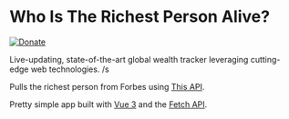 # Who Is The Richest Person Alive?
[![Donate](https://img.shields.io/badge/Donate-PayPal-green.svg)](https://www.paypal.com/cgi-bin/webscr?cmd=_donations&business=SLPWNPB7AA9G2&lc=US&currency_code=USD&bn=PP%2dDonationsBF%3abtn_donate_SM%2egif%3aNonHosted)

Live-updating, state-of-the-art global wealth tracker leveraging cutting-edge web technologies. /s

Pulls the richest person from Forbes using [This API](https://github.com/jesseokeya/Forbes400).

Pretty simple app built with [Vue 3](https://vuejs.org/) and the [Fetch API](https://developer.mozilla.org/en-US/docs/Web/API/Fetch_API).